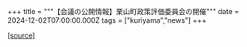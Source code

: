 +++
title = """【会議の公開情報】栗山町政策評価委員会の開催"""
date = 2024-12-02T07:00:00.000Z
tags = ["kuriyama","news"]
+++


[[source]](https://www.town.kuriyama.hokkaido.jp/soshiki/31/10042.html)

